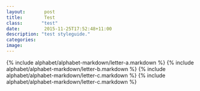 ```yaml
---
layout:       post
title:        Test
class:       "test"
date:         2015-11-25T17:52:48+11:00
description: "test styleguide."
categories:      
image:        
---
```


{% include alphabet/alphabet-markdown/letter-a.markdown %}
{% include alphabet/alphabet-markdown/letter-b.markdown %}
{% include alphabet/alphabet-markdown/letter-c.markdown %}
{% include alphabet/alphabet-markdown/letter-c.markdown %}
